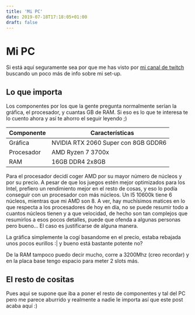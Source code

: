 ```yaml
---
title: 'Mi PC'
date: 2019-07-18T17:18:05+01:00
draft: false
---
```


# Mi PC
Si está aquí seguramente sea por que me has visto por [mi canal de twitch](https://www.twitch.tv/marioso) buscando un poco más de info sobre mi set-up.

## Lo que importa
Los componentes por los que la gente pregunta normalmente serían la gráfica, el procesador, y cuantas GB de RAM. Si eso es lo que te interesa te lo cuento ahora y así te ahorro el seguir leyendo ;)


| Componente   | &nbsp;&nbsp;&nbsp; Características  |
| ------------ | ----------------------------------- |
| Gráfica      | NVIDIA RTX 2060 Super con 8GB GDDR6 |
| Procesador   | AMD Ryzen 7 3700x                   |
| RAM          | 16GB DDR4 2x8GB                     |


Para el procesador decidí coger AMD por su mayor número de núcleos y por su precio. A pesar de que los juegos estén mejor optimizados para los Intel, prefiero un rendimiento mejor en el resto de cosas, y eso lo podía conseguir con un procesador con más núcleos. Un I5 10600k tiene 6 núcleos, mientras que mi AMD son 8. A ver, hay muchísimos matices en lo que respecta a los procesadores de hoy en día, no se puede resumir todo a cuantos núcleos tienen y a que velocidad, de hecho son tan complejos que resumirlos a esos pocos detalles, puede que ofenda a algunas personas pero bueno... El caso es justificarse de alguna manera.

La gráfica simplemente la cogí basandome en el precio, estaba rebajada unos pocos eurillos :| y bueno está bastante potente no?

De la RAM tampoco puedo decir mucho, corre a 3200Mhz (creo recordar) y en la placa base tengo espacio para meter 2 slots más.

## El resto de cositas

Pues aqui se supone que iba a poner el resto de componentes y tal del PC pero me parece aburrido y realmente a nadie
le importa así que este post acaba aquí :)
